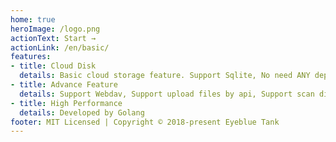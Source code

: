 ```yaml
---
home: true
heroImage: /logo.png
actionText: Start →
actionLink: /en/basic/
features:
- title: Cloud Disk
  details: Basic cloud storage feature. Support Sqlite, No need ANY dependencies.
- title: Advance Feature
  details: Support Webdav, Support upload files by api, Support scan disks.
- title: High Performance
  details: Developed by Golang
footer: MIT Licensed | Copyright © 2018-present Eyeblue Tank
---
```

